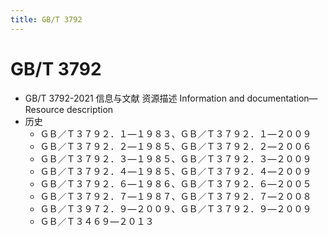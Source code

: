 ```yaml
---
title: GB/T 3792
---
```


# GB/T 3792
- GB/T 3792-2021
  信息与文献 资源描述
  Information and documentation—Resource description
- 历史
  - ＧＢ／Ｔ３７９２．１—１９８３、ＧＢ／Ｔ３７９２．１—２００９
  - ＧＢ／Ｔ３７９２．２—１９８５、ＧＢ／Ｔ３７９２．２—２００６
  - ＧＢ／Ｔ３７９２．３—１９８５、ＧＢ／Ｔ３７９２．３—２００９
  - ＧＢ／Ｔ３７９２．４—１９８５、ＧＢ／Ｔ３７９２．４—２００９
  - ＧＢ／Ｔ３７９２．６—１９８６、ＧＢ／Ｔ３７９２．６—２００５
  - ＧＢ／Ｔ３７９２．７—１９８７、ＧＢ／Ｔ３７９２．７—２００８
  - ＧＢ／Ｔ３９７２．９—２００９、ＧＢ／Ｔ３７９２．９—２００９
  - ＧＢ／Ｔ３４６９—２０１３

